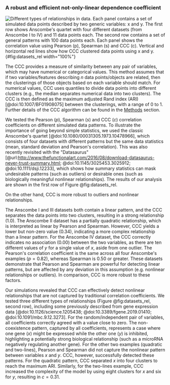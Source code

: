 ### A robust and efficient not-only-linear dependence coefficient

![
**Different types of relationships in data.**
Each panel contains a set of simulated data points described by two generic variables: $x$ and $y$.
The first row shows Anscombe's quartet with four different datasets (from Anscombe I to IV) and 11 data points each.
The second row contains a set of general patterns with 100 data points each.
Each panel shows the correlation value using Pearson ($p$), Spearman ($s$) and CCC ($c$).
Vertical and horizontal red lines show how CCC clustered data points using $x$ and $y$.
](images/intro/relationships.svg "Different types of relationships in data"){#fig:datasets_rel width="100%"}

The CCC provides a measure of similarity between any pair of variables, which may have numerical or categorical values.
This method assumes that if two variables/features describing $n$ data points/objects are related, then the clusterings of those objects based on each variable should match.
For numerical values, CCC uses quantiles to divide data points into different clusters (e.g., the median separates numerical data into two clusters).
The CCC is then defined as the maximum adjusted Rand index (ARI) [@doi:10.1007/BF01908075] between the clusterings, with a range of 0 to 1.
Further details of the CCC algorithm can be found in the [Methods](#sec:ccc_algo) section.


We tested the Pearson ($p$), Spearman ($s$) and CCC ($c$) correlation coefficients on different simulated data patterns.
To illustrate the importance of going beyond simple statistics, we used the classic Anscombe's quartet [@doi:10.1080/00031305.1973.10478966], which consists of four datasets with different patterns but the same data statistics (mean, standard deviation and Pearson's correlation).
This was also recently revisited with the "Datasaurus" [@url:http://www.thefunctionalart.com/2016/08/download-datasaurus-never-trust-summary.html; @doi:10.1145/3025453.3025912; @doi:10.1111/dsji.12233], which shows how summary statistics can mask undesirable patterns (such as outliers) or desirable ones (such as biologically meaningful nonlinear relationships).
The results of our analysis are shown in the first row of Figure @fig:datasets_rel.


On the other hand, CCC is more robust to outliers and nonlinear relationships.

The Anscombe I and III datasets both contain a linear pattern, and the CCC separates the data points into two clusters, resulting in a strong relationship (1.0).
The Anscombe II dataset has a partially quadratic relationship, which is interpreted as linear by Pearson and Spearman.
However, CCC yields a lower but non-zero value (0.34), indicating a more complex relationship than a linear pattern.
For the Anscombe IV dataset, the CCC correctly indicates no association (0.00) between the two variables, as there are ten different values of $y$ for a single value of $x$, aside from one outlier.
The Pearson's correlation coefficient is the same across all four Anscombe's examples ($p=0.82$), whereas Spearman is 0.50 or greater.
These datasets demonstrate that Pearson and Spearman are powerful for detecting linear patterns, but are affected by any deviation in this assumption (e.g.
nonlinear relationships or outliers).
In comparison, CCC is more robust to these factors.


Our simulations revealed that CCC can effectively detect nonlinear relationships that are not captured by traditional correlation coefficients.
We tested three different types of relationships (Figure @fig:datasets_rel, second row), including some previously described from gene expression data [@doi:10.1126/science.1205438; @doi:10.3389/fgene.2019.01410; @doi:10.1091/mbc.9.12.3273].
For the random/independent pair of variables, all coefficients correctly agreed with a value close to zero.
The non-coexistence pattern, captured by all coefficients, represents a case where one gene ($x$) might be expressed while the other one ($y$) is inhibited, highlighting a potentially strong biological relationship (such as a microRNA negatively regulating another gene).
For the other two examples (quadratic and two-lines), Pearson and Spearman did not capture the nonlinear pattern between variables $x$ and $y$.
CCC, however, successfully detected these patterns.
For the quadratic pattern, CCC separated $x$ into four clusters to reach the maximum ARI.
Similarly, for the two-lines example, CCC increased the complexity of the model by using eight clusters for $x$ and six for $y$, resulting in $c=0.31$.
